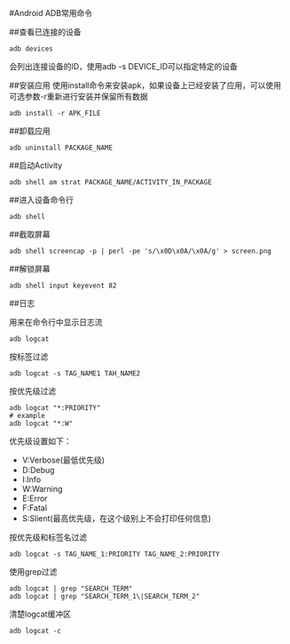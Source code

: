 #Android ADB常用命令

##查看已连接的设备
```
adb devices
```
会列出连接设备的ID，使用adb -s DEVICE_ID可以指定特定的设备

##安装应用
使用install命令来安装apk，如果设备上已经安装了应用，可以使用可选参数-r重新进行安装并保留所有数据
```
adb install -r APK_FILE
```

##卸载应用
```
adb uninstall PACKAGE_NAME
```

##启动Activity

```
adb shell am strat PACKAGE_NAME/ACTIVITY_IN_PACKAGE
```

##进入设备命令行
```
adb shell
```

##截取屏幕
```
adb shell screencap -p | perl -pe 's/\x0D\x0A/\x0A/g' > screen.png
```

##解锁屏幕
```
adb shell input keyevent 82
```

##日志

用来在命令行中显示日志流
```
adb logcat
```

按标签过滤
```
adb logcat -s TAG_NAME1 TAH_NAME2
```

按优先级过滤
```
adb logcat "*:PRIORITY"
# example
adb logcat "*:W"
```
优先级设置如下：
- V:Verbose(最低优先级)
- D:Debug
- I:Info
- W:Warning
- E:Error
- F:Fatal
- S:Slient(最高优先级，在这个级别上不会打印任何信息)

按优先级和标签名过滤
```
adb logcat -s TAG_NAME_1:PRIORITY TAG_NAME_2:PRIORITY
```

使用grep过滤
```
adb logcat | grep "SEARCH_TERM"
adb logcat | grep "SEARCH_TERM_1\|SEARCH_TERM_2"
```

清楚logcat缓冲区
```
adb logcat -c
```
